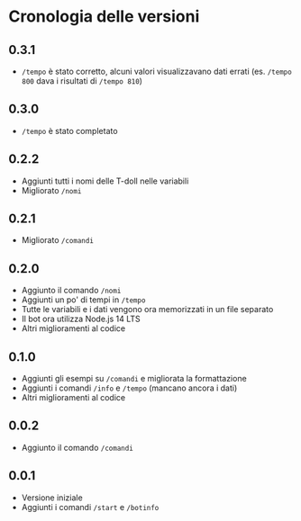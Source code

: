 # Cronologia delle versioni

## 0.3.1
- `/tempo` è stato corretto, alcuni valori visualizzavano dati errati (es. `/tempo 800` dava i risultati di `/tempo 810`)

## 0.3.0
- `/tempo` è stato completato

## 0.2.2
- Aggiunti tutti i nomi delle T-doll nelle variabili
- Migliorato `/nomi`

## 0.2.1
- Migliorato `/comandi`

## 0.2.0
- Aggiunto il comando `/nomi`
- Aggiunti un po' di tempi in `/tempo`
- Tutte le variabili e i dati vengono ora memorizzati in un file separato
- Il bot ora utilizza Node.js 14 LTS
- Altri miglioramenti al codice

## 0.1.0
- Aggiunti gli esempi su `/comandi` e migliorata la formattazione
- Aggiunti i comandi `/info` e `/tempo` (mancano ancora i dati)
- Altri miglioramenti al codice

## 0.0.2
- Aggiunto il comando `/comandi`

## 0.0.1
- Versione iniziale
- Aggiunti i comandi `/start` e `/botinfo`